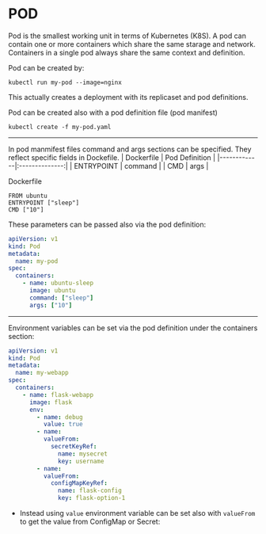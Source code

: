 # POD
Pod is the smallest working unit in terms of Kubernetes (K8S). A pod can contain one or more containers which share the same starage and network. Containers in a single pod always share the same context and definition.

Pod can be created by:
```
kubectl run my-pod --image=nginx
```
This actually creates a deployment with its replicaset and pod definitions.

Pod can be created also with a pod definition file (pod manifest)
```
kubectl create -f my-pod.yaml
```

---
In pod manmifest files command and args sections can be specified. They reflect specific fields in Dockefile.
| Dockerfile  | Pod Definition |
|-------------|:--------------:|
|  ENTRYPOINT |    command     |
|     CMD     |     args       |


Dockerfile
```
FROM ubuntu
ENTRYPOINT ["sleep"]
CMD ["10"]
```
These parameters can be passed also via the pod definition:
```yaml
apiVersion: v1
kind: Pod
metadata:
  name: my-pod
spec:
  containers:
    - name: ubuntu-sleep
      image: ubuntu
      command: ["sleep"]
      args: ["10"]
```

---
Environment variables can be set via the pod definition under the containers section:
```yaml
apiVersion: v1
kind: Pod
metadata:
  name: my-webapp
spec:
  containers:
    - name: flask-webapp
      image: flask
      env:
        - name: debug
          value: true
        - name:
          valueFrom:
            secretKeyRef:
              name: mysecret
              key: username
        - name:
          valueFrom:
            configMapKeyRef:
              name: flask-config
              key: flask-option-1
```
* Instead using `value` environment variable can be set also with `valueFrom` to get the value from ConfigMap or Secret:
